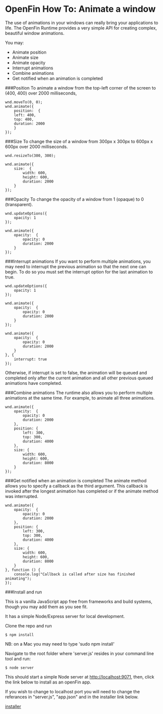 # OpenFin How To: Animate a window

The use of animations in your windows can really bring your applications to life. The OpenFin Runtime provides a very simple API for creating complex, beautiful window animations.

You may:

- Animate position
- Animate size
- Animate opacity
- Interrupt animations
- Combine animations
- Get notified when an animation is completed

###Position
To animate a window from the top-left corner of the screen to (400, 400) over 2000 milliseconds,

```
wnd.moveTo(0, 0);
wnd.animate({
	position:  {
	left: 400,
	top: 400,
	duration: 2000
	}
});
```


###Size
To change the size of a window from 300px x 300px to 600px x 600px over 2000 milliseconds.

```
wnd.resizeTo(300, 300);
 
wnd.animate({
    size:  {
        width: 600,
        height: 600,
        duration: 2000
    }
});
```

###Opacity
To change the opacity of a window from 1 (opaque) to 0 (transparent).

```
wnd.updateOptions({
    opacity: 1
});
 
wnd.animate({
    opacity:  {
        opacity: 0
        duration: 2000
    }
});
```
###Interrupt animations
If you want to perform multiple animations, you may need to interrupt the previous animation so that the next one can begin. To do so you must set the interrupt option for the last animation to true.

```
wnd.updateOptions({
    opacity: 1
});
 
wnd.animate({
    opacity:  {
        opacity: 0
        duration: 2000
    }
});
 
wnd.animate({
    opacity:  {
        opacity: 0
        duration: 2000
    }
}, {
    interrupt: true
});
```

Otherwise, if interrupt is set to false, the animation will be queued and completed only after the current animation and all other previous queued animations have completed.

###Combine animations
The runtime also allows you to perform multiple animations at the same time. For example, to animate all three animations.

```
wnd.animate({
    opacity:  {
        opacity: 0
        duration: 2000
    },
    position: {
        left: 300,
        top: 300,
        duration: 4000
    },
    size: {
        width: 600,
        height: 600,
        duration: 8000
    }
});

```

###Get notified when an animation is completed
The animate method allows you to specify a callback as the third argument. This callback is invoked after the longest animation has completed or if the animate method was interrupted.

```
wnd.animate({
    opacity:  {
        opacity: 0
        duration: 2000
    },
    position: {
        left: 300,
        top: 300,
        duration: 4000
    },
    size: {
        width: 600,
        height: 600,
        duration: 8000
    }
}, function () {
    console.log("Callback is called after size has finished animating");
});

```

###Install and run

This is a vanilla JavaScript app free from frameworks and build systems, though you may add them as you see fit.

It has a simple Node/Express server for local development.

Clone the repo and run

```
$ npm install
```
NB: on a Mac you may need to type 'sudo npm install'

Navigate to the root folder where 'server.js' resides in your command line tool and run:

```
$ node server
```

This should start a simple Node server at [http://localhost:9071](http://localhost:9071), then, click the link below to install as an openFin app.

If you wish to change to localhost port you will need to change the referances in "server.js", "app.json" and in the installer link below.

[installer](https://dl.openfin.co/services/download?fileName=openfin_window_animation&config=http://localhost:9071/app_local.json)
